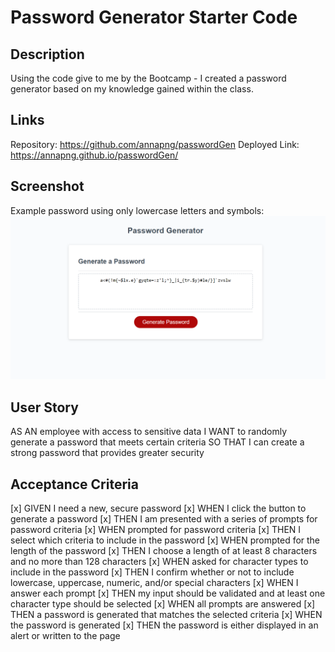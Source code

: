 # Password Generator Starter Code

## Description
Using the code give to me by the Bootcamp - I created a password generator based on my knowledge gained within the class.

## Links
Repository: https://github.com/annapng/passwordGen
Deployed Link: https://annapng.github.io/passwordGen/

## Screenshot
Example password using only lowercase letters and symbols:
![Example password using only lowercase letters and symbols](Example1.png)


## User Story
AS AN employee with access to sensitive data
I WANT to randomly generate a password that meets certain criteria
SO THAT I can create a strong password that provides greater security


## Acceptance Criteria
[x] GIVEN I need a new, secure password
[x] WHEN I click the button to generate a password
[x] THEN I am presented with a series of prompts for password criteria
[x] WHEN prompted for password criteria
[x] THEN I select which criteria to include in the password
[x] WHEN prompted for the length of the password
[x] THEN I choose a length of at least 8 characters and no more than 128 characters
[x] WHEN asked for character types to include in the password
[x] THEN I confirm whether or not to include lowercase, uppercase, numeric, and/or special characters
[x] WHEN I answer each prompt
[x] THEN my input should be validated and at least one character type should be selected
[x] WHEN all prompts are answered
[x] THEN a password is generated that matches the selected criteria
[x] WHEN the password is generated
[x] THEN the password is either displayed in an alert or written to the page
